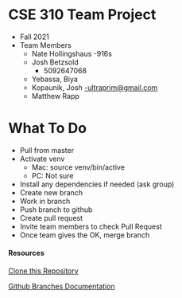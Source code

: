 # CSE 310 Team Project

- Fall 2021
- Team Members
  - Nate Hollingshaus
    -916s
  - Josh Betzsold
    - 5092647068
  - Yebassa, Biya
  - Kopaunik, Josh
    -ultraprim@gmail.com
  - Matthew Rapp

# What To Do

- Pull from master
- Activate venv
  - Mac: source venv/bin/active
  - PC: Not sure
- Install any dependencies if needed (ask group)
- Create new branch
- Work in branch
- Push branch to github
- Create pull request
- Invite team members to check Pull Request
- Once team gives the OK, merge branch

#### Resources

[Clone this Repository](https://docs.github.com/en/repositories/creating-and-managing-repositories/cloning-a-repository)

[Github Branches Documentation](https://docs.github.com/en/github/collaborating-with-pull-requests/proposing-changes-to-your-work-with-pull-requests/about-branches)
